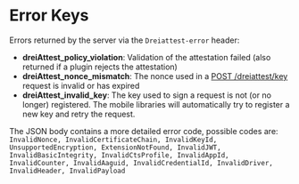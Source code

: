 # Error Keys
Errors returned by the server via the `Dreiattest-error` header:

- **dreiAttest_policy_violation**: Validation of the attestation failed (also returned if a plugin rejects the attestation)
- **dreiAttest_nonce_mismatch**: The nonce used in a [POST /dreiattest/key](key_endpoints.html#post-dreiattest-key) request is invalid or has expired
- **dreiAttest_invalid_key**: The key used to sign a request is not (or no longer) registered. The mobile libraries will automatically try to register a new key and retry the request.

The JSON body contains a more detailed error code, possible codes are: `InvalidNonce, InvalidCertificateChain, InvalidKeyId, UnsupportedEncryption, ExtensionNotFound, InvalidJWT, InvalidBasicIntegrity, InvalidCtsProfile, InvalidAppId, InvalidCounter, InvalidAaguid, InvalidCredentialId, InvalidDriver, InvalidHeader, InvalidPayload` 
